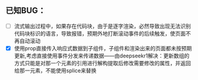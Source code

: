 ## 已知BUG：

- [ ] 流式输出过程中，如果存在代码块，由于是逐字渲染，必然导致出现无法识别代码块标识的语言，导致报错，预期外地打断滚动事件的后续触发，使页面不再自动滚动
- [x] 使用prop直接传入响应式数据到子组件，子组件和渲染出来的页面都未按预期更新,考虑直接使用事件分发来传递数据——由deepseekr1解决：更新数组的方式只能是对那一个元素的引用进行解构提取后修改需要修改的属性，并返回给那一元素，不能使用splice来替换
